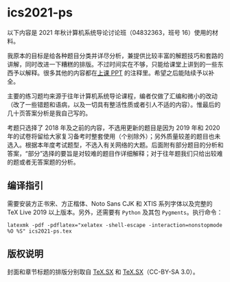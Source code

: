 # ics2021-ps

以下内容是 2021 年秋计算机系统导论讨论班（04832363，班号 16）使用的材料。

我原本的目标是给各种题目分类并详尽分析，兼提供比较丰富的解题技巧和套路的讲解，同时改进一下糟糕的排版。不过时间实在不够，只能给课堂上讲到的一些东西予以解释。很多其他的内容都在[上课 PPT](https://wcpku.com/teaching/ics2021/index.html) 的注释里。希望之后能陆续予以补全。

主要的练习题均来源于往年计算机系统导论课程，编者仅做了汇编和微小的改动（改了一些错题和语病，以及一切具有整活性质或者引人不适的内容）。惟最后的几十页答案分析是我自己写的。

考题只选择了 2018 年及之前的内容，不选用更新的题目是因为 2019 年和 2020 年的试卷将留给大家复习备考时整套使用（个别除外）；另外质量较差的题目也未选入。根据本年度考试题型，不选入有关网络的大题。后面附有部分题目的分析和答案，“部分”选择的要旨是对较难的题目作详细解释；对于往年题我们只给出较难的题或者无答案题的分析。

## 编译指引

需要安装方正书宋、方正楷体、Noto Sans CJK 和 XTIS 系列字体以及完整的 TeX Live 2019 以上版本。另外，还需要有 ```Python``` 及其包 ```Pygments```。执行命令：

```
latexmk -pdf -pdflatex="xelatex -shell-escape -interaction=nonstopmode %O %S" ics2021-ps.tex
```

## 版权说明

封面和章节标题的排版分别取自 [TeX.SX](https://tex.stackexchange.com/a/86310) 和 [TeX.SX](https://tex.stackexchange.com/a/23481)（CC-BY-SA 3.0）。
